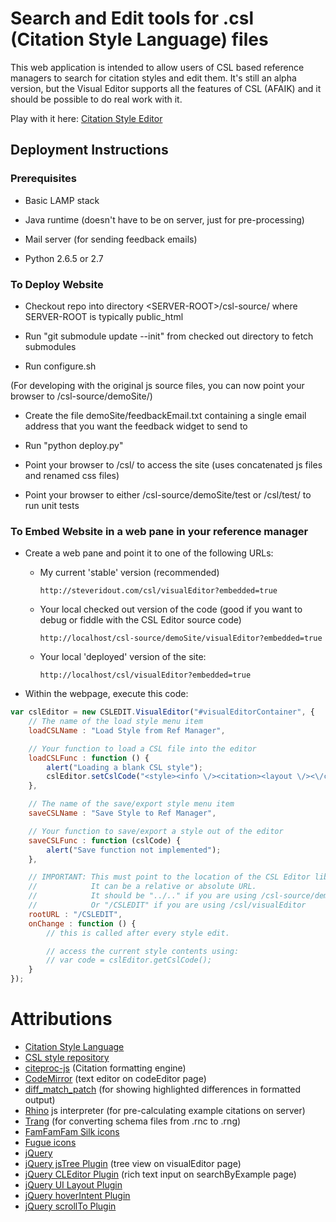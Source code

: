 # Search and Edit tools for .csl (Citation Style Language) files

This web application is intended to allow users of CSL based reference managers to search for citation styles and edit them. It's still an alpha version, but the Visual Editor supports all the features of CSL (AFAIK) and it should be possible to do real work with it.

Play with it here: [Citation Style Editor](http://steveridout.com/csl/)

## Deployment Instructions

### Prerequisites

- Basic LAMP stack

- Java runtime (doesn't have to be on server, just for pre-processing)

- Mail server (for sending feedback emails)

- Python 2.6.5 or 2.7

### To Deploy Website

- Checkout repo into directory &lt;SERVER-ROOT&gt;/csl-source/ where SERVER-ROOT is typically public\_html

- Run "git submodule update --init" from checked out directory to fetch submodules

- Run configure.sh

(For developing with the original js source files, you can now point your browser to /csl-source/demoSite/)

- Create the file demoSite/feedbackEmail.txt containing a single email address that you want the feedback widget to send to

- Run "python deploy.py"

- Point your browser to /csl/ to access the site (uses concatenated js files and renamed css files)

- Point your browser to either /csl-source/demoSite/test or /csl/test/ to run unit tests

### To Embed Website in a web pane in your reference manager

- Create a web pane and point it to one of the following URLs:

	- My current 'stable' version (recommended)

		`http://steveridout.com/csl/visualEditor?embedded=true`

	- Your local checked out version of the code (good if you want to debug or fiddle with the CSL Editor source code)

		`http://localhost/csl-source/demoSite/visualEditor?embedded=true`

	- Your local 'deployed' version of the site:

		`http://localhost/csl/visualEditor?embedded=true`

- Within the webpage, execute this code:

```javascript
var cslEditor = new CSLEDIT.VisualEditor("#visualEditorContainer", {
	// The name of the load style menu item
	loadCSLName : "Load Style from Ref Manager",

	// Your function to load a CSL file into the editor
	loadCSLFunc : function () {
		alert("Loading a blank CSL style");
		cslEditor.setCslCode("<style><info \/><citation><layout \/><\/citation><bibliography><layout \/><\/bibliography><\/style>");
	},

	// The name of the save/export style menu item
	saveCSLName : "Save Style to Ref Manager",

	// Your function to save/export a style out of the editor
	saveCSLFunc : function (cslCode) {
		alert("Save function not implemented");
	},

	// IMPORTANT: This must point to the location of the CSL Editor library.
    //            It can be a relative or absolute URL.
	//            It should be "../.." if you are using /csl-source/demoSite/visualEditor
	//            Or "/CSLEDIT" if you are using /csl/visualEditor
	rootURL : "/CSLEDIT",
	onChange : function () {
		// this is called after every style edit.

		// access the current style contents using:
		// var code = cslEditor.getCslCode();
	}
});
```

# Attributions 

- [Citation Style Language](http://citationstyles.org/)
- [CSL style repository](https://github.com/citation-style-language/styles)
- [citeproc-js](http://gsl-nagoya-u.net/http/pub/citeproc-doc.html) (Citation formatting engine)
- [CodeMirror](http://codemirror.net/) (text editor on codeEditor page)
- [diff\_match\_patch](http://code.google.com/p/google-diff-match-patch/) (for showing highlighted differences in formatted output)
- [Rhino](http://www.mozilla.org/rhino/) js interpreter (for pre-calculating example citations on server)
- [Trang](http://www.thaiopensource.com/relaxng/trang.html) (for converting schema files from .rnc to .rng)
- [FamFamFam Silk icons](http://www.famfamfam.com/lab/icons/silk/)
- [Fugue icons](http://p.yusukekamiyamane.com/)
- [jQuery](http://jquery.com/)
- [jQuery jsTree Plugin](http://www.jstree.com/) (tree view on visualEditor page)
- [jQuery CLEditor Plugin](http://premiumsoftware.net/cleditor/) (rich text input on searchByExample page)
- [jQuery UI Layout Plugin](http://layout.jquery-dev.net)
- [jQuery hoverIntent Plugin](http://cherne.net/brian/resources/jquery.hoverIntent.html)
- [jQuery scrollTo Plugin](http://demos.flesler.com/jquery/scrollTo/)

